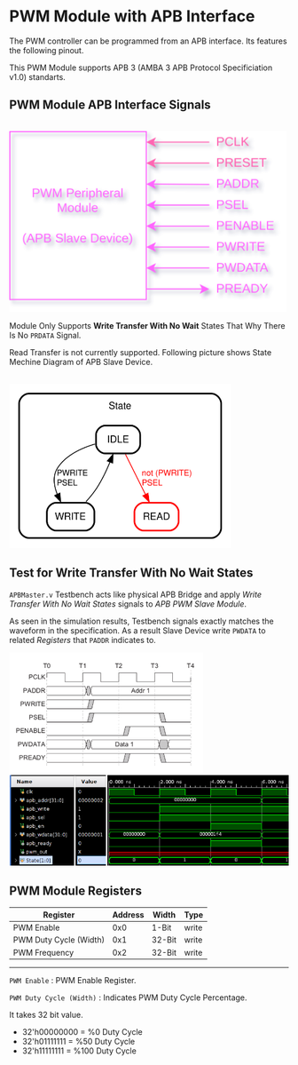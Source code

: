 # PWM Module with APB Interface

The PWM controller can be programmed from an APB interface. Its features the following pinout.

This PWM Module supports APB 3 (AMBA 3 APB Protocol Specificiation v1.0) standarts. 

## PWM Module APB Interface Signals
<br>

<img src="Pictures/APBInterfaceSignals.png" alt="drawing" width="500"/>


Module Only Supports **Write Transfer With No Wait** States That Why There Is No `PRDATA` Signal.

Read Transfer is not currently supported. Following picture shows State Mechine Diagram of APB Slave Device.

<br>

<img src="Pictures/StateMachine_0.svg" alt="drawing" width="400"/>

<br>

## Test for Write Transfer With No Wait States

`APBMaster.v` Testbench acts like physical APB Bridge and apply *Write Transfer With No Wait States* signals to *APB PWM Slave Module*. 

As seen in the simulation results, Testbench signals exactly matches the waveform in the specification. As a result Slave Device write `PWDATA` to related *Registers* that `PADDR` indicates to.

<p float="left">
  <img src="Pictures/APB_WriteTransfers.png" width="350" />
  <img src="Pictures/APB_Master_TB.png" width="600" /> 
</p>


## PWM Module Registers 

| Register               | Address | Width  | Type  |
| ---------------------- | ------- | ------ | ----- |
| PWM Enable             | 0x0     | 1-Bit  | write |
| PWM Duty Cycle (Width) | 0x1     | 32-Bit | write |
| PWM Frequency          | 0x2     | 32-Bit | write |

---

`PWM Enable` : PWM Enable Register. 

`PWM Duty Cycle (Width)` : Indicates PWM Duty Cycle Percentage.

It takes 32 bit value. 

- 32'h00000000 = %0 Duty Cycle
- 32'h01111111 = %50 Duty Cycle
- 32'h11111111 = %100 Duty Cycle



